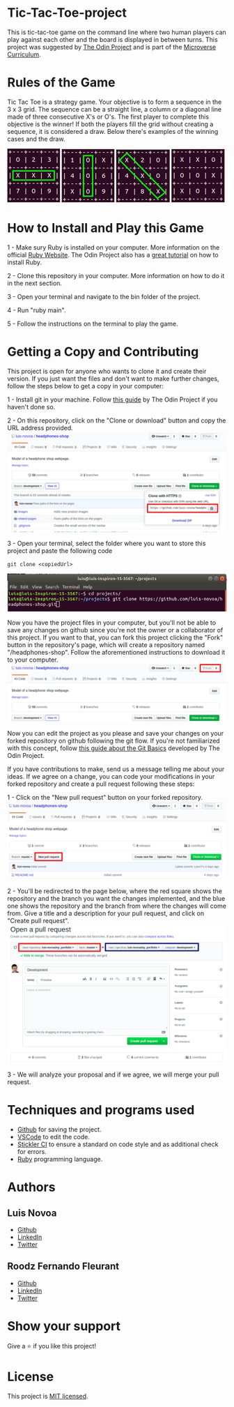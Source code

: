 # Tic-Tac-Toe-project
This is tic-tac-toe game on the command line where two human players can play against each other and the board is displayed in between turns. This project was suggested by [The Odin Project](https://www.theodinproject.com/courses/ruby-programming/lessons/oop) and is part of the [Microverse Curriculum](https://www.microverse.org/#world-class-curriculum).

# Rules of the Game
Tic Tac Toe is a strategy game. Your objective is to form a sequence in the 3 x 3 grid. The sequence can be a straight line, a column or a diagonal line made of three consecutive X's or O's. The first player to complete this objective is the winner! If both the players fill the grid without creating a sequence, it is considered a draw. Below there's examples of the winning cases and the draw.

![Winning line](/assets/readme-imgs/line_win.png)
![Winning column](/assets/readme-imgs/column_win.png)
![Winning diagonal](/assets/readme-imgs/diagonal_win.png)
![Draw](/assets/readme-imgs/draw.png)


# How to Install and Play this Game
1 - Make sury Ruby is installed on your computer. More information on the official [Ruby Website](https://www.ruby-lang.org/en/). The Odin Project also has a [great tutorial](https://www.theodinproject.com/courses/web-development-101/lessons/installing-ruby) on how to install Ruby.

2 - Clone this repository in your computer. More information on how to do it in the next section.

3 - Open your terminal and navigate to the bin folder of the project.

4 - Run "ruby main".

5 - Follow the instructions on the terminal to play the game.

# Getting a Copy and Contributing
This project is open for anyone who wants to clone it and create their version. If you just want the files and don't want to make further changes, follow the steps below to get a copy in your computer:

1 - Install git in your machine. Follow [this guide](https://www.theodinproject.com/courses/web-development-101/lessons/setting-up-git) by The Odin Project if you haven't done so.

2 - On this repository, click on the "Clone or download" button and copy the URL address provided.
![Clone or Download button expanded](/assets/readme-imgs/step1.png)

3 - Open your terminal, select the folder where you want to store this project and paste the following code
```
git clone <copiedUrl>
```
![Terminal with the required code](/assets/readme-imgs/step2.png)

Now you have the project files in your computer, but you'll not be able to save any changes on github since you're not the owner or a collaborator of this project. If you want to that, you can fork this project clicking the "Fork" button in the repository's page, which will create a repository named "<yourUserName>/headphones-shop". Follow the aforementioned instructions to download it to your computer.
![Fork button highlight](/assets/readme-imgs/step3.png)

Now you can edit the project as you please and save your changes on your forked repository on github following the git flow. If you're not familiarized with this concept, follow [this guide about the Git Basics](https://www.theodinproject.com/courses/web-development-101/lessons/git-basics) developed by The Odin Project.

If you have contributions to make, send us a message telling me about your ideas. If we agree on a change, you can code your modifications in your forked repository and create a pull request following these steps:

1 - Click on the "New pull request" button on your forked repository.
![New pull request button highlight](/assets/readme-imgs/step4.png)

2 - You'll be redirected to the page below, where the red square shows the repository and the branch you want the changes implemented, and the blue one shows the repository and the branch from where the changes will come from. Give a title and a description for your pull request, and click on "Create pull request".
![New pull request page](/assets/readme-imgs/step5.png)

3 - We will analyze your proposal and if we agree, we will merge your pull request.

# Techniques and programs used

- [Github](https://github.com) for saving the project.
- [VSCode](https://code.visualstudio.com/) to edit the code.
- [Stickler CI](https://stickler-ci.com) to ensure a standard on code style and as additional check for errors.
- [Ruby](https://www.ruby-lang.org/en/) programming language.

# Authors
## Luis Novoa
- [Github](https://github.com/luis-novoa)
- [LinkedIn](https://www.linkedin.com/in/luismattenovoa/)
- [Twitter](https://twitter.com/LuisMatteNovoa)

## Roodz Fernando Fleurant
- [Github](https://github.com/RoodzFernando)
- [LinkedIn](https://www.linkedin.com/in/roodz-fernando-fleurant/)
- [Twitter](https://twitter.com/RoodzFernando)

# Show your support
Give a :star: if you like this project!

# License
This project is [MIT licensed](/LICENSE.md).